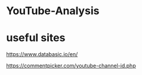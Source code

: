 # YouTube-Analysis

# useful sites
https://www.databasic.io/en/

https://commentpicker.com/youtube-channel-id.php
